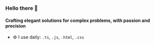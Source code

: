 ### Hello there 👋

<!-- #### 👨‍💻 Turning coffee into code, one commit at a time ☕🚀 -->
#### Crafting elegant solutions for complex problems, with passion and precision

- ⚙️ I use daily: `.ts`, `.js`, `.html`, `.css`
<!-- - 💅 Designed: [plancraftr.com](https://www.plancraftr.com) etc…) -->
